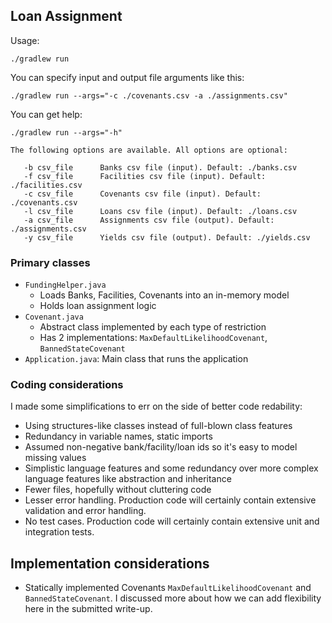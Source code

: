 ## Loan Assignment

Usage:

```
./gradlew run
```

You can specify input and output file arguments like this:

```
./gradlew run --args="-c ./covenants.csv -a ./assignments.csv"
```

You can get help:

```
./gradlew run --args="-h"

The following options are available. All options are optional:

   -b csv_file      Banks csv file (input). Default: ./banks.csv
   -f csv_file      Facilities csv file (input). Default: ./facilities.csv
   -c csv_file      Covenants csv file (input). Default: ./covenants.csv
   -l csv_file      Loans csv file (input). Default: ./loans.csv
   -a csv_file      Assignments csv file (output). Default: ./assignments.csv
   -y csv_file      Yields csv file (output). Default: ./yields.csv
```

### Primary classes

- `FundingHelper.java`
	- Loads Banks, Facilities, Covenants into an in-memory model
	- Holds loan assignment logic
- `Covenant.java`
	- Abstract class implemented by each type of restriction
	- Has 2 implementations: `MaxDefaultLikelihoodCovenant`, `BannedStateCovenant`
- `Application.java`: Main class that runs the application


### Coding considerations

I made some simplifications to err on the side of better code redability:

- Using structures-like classes instead of full-blown class features
- Redundancy in variable names, static imports
- Assumed non-negative bank/facility/loan ids so it's easy to model missing values
- Simplistic language features and some redundancy over more complex language features like abstraction and inheritance
- Fewer files, hopefully without cluttering code
- Lesser error handling. Production code will certainly contain extensive validation and error handling.
- No test cases. Production code will certainly contain extensive unit and integration tests.
 
 
## Implementation considerations

- Statically implemented Covenants `MaxDefaultLikelihoodCovenant` and `BannedStateCovenant`. I discussed more about how we can add flexibility here in the submitted write-up.